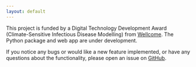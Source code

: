 ```yaml
---
layout: default
---
```


<p>
This project is funded by a Digital Technology Development Award (Climate-Sensitive
Infectious Disease Modelling) from <a href="https://wellcome.org/">Wellcome</a>.
The Python package and web app are under development.
</p>
<p>
If you notice any bugs or would like a new feature implemented, or have any questions
about the functionality, please open an issue on
<a href="https://github.com/idm-oxford/climate-epidemics">GitHub</a>.
</p>